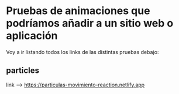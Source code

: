 # Pruebas de animaciones que podríamos añadir a un sitio web o aplicación

Voy a ir listando todos los links de las distintas pruebas debajo:

## particles

link --> https://particulas-movimiento-reaction.netlify.app
